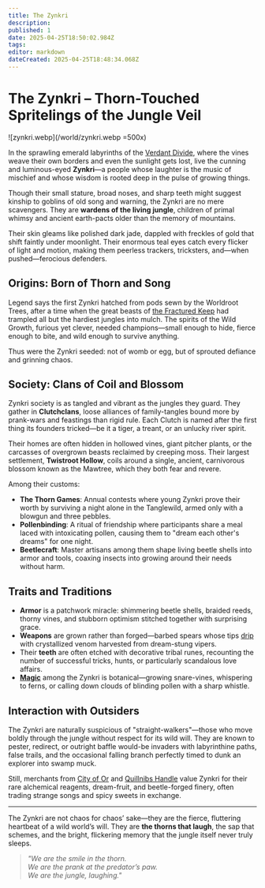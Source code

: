 ```yaml
---
title: The Zynkri
description: 
published: 1
date: 2025-04-25T18:50:02.984Z
tags: 
editor: markdown
dateCreated: 2025-04-25T18:48:34.068Z
---
```


# The Zynkri – Thorn-Touched Spritelings of the Jungle Veil

![zynkri.webp](/world/zynkri.webp =500x)

In the sprawling emerald labyrinths of the [Verdant Divide](/geography/region/verdant-divide.md), where the vines weave their own borders and even the sunlight gets lost, live the cunning and luminous-eyed **Zynkri**—a people whose laughter is the music of mischief and whose wisdom is rooted deep in the pulse of growing things.

Though their small stature, broad noses, and sharp teeth might suggest kinship to goblins of old song and warning, the Zynkri are no mere scavengers. They are **wardens of the living jungle**, children of primal whimsy and ancient earth-pacts older than the memory of mountains.

Their skin gleams like polished dark jade, dappled with freckles of gold that shift faintly under moonlight. Their enormous teal eyes catch every flicker of light and motion, making them peerless trackers, tricksters, and—when pushed—ferocious defenders.

## Origins: Born of Thorn and Song

Legend says the first Zynkri hatched from pods sewn by the Worldroot Trees, after a time when the great beasts of [the Fractured Keep](/geography/cosmology/plane-of-existance/the-fractured-keep.md) had trampled all but the hardiest jungles into mulch. The spirits of the Wild Growth, furious yet clever, needed champions—small enough to hide, fierce enough to bite, and wild enough to survive anything.

Thus were the Zynkri seeded: not of womb or egg, but of sprouted defiance and grinning chaos.

## Society: Clans of Coil and Blossom

Zynkri society is as tangled and vibrant as the jungles they guard. They gather in **Clutchclans**, loose alliances of family-tangles bound more by prank-wars and feastings than rigid rule. Each Clutch is named after the first thing its founders tricked—be it a tiger, a treant, or an unlucky river spirit.

Their homes are often hidden in hollowed vines, giant pitcher plants, or the carcasses of overgrown beasts reclaimed by creeping moss. Their largest settlement, **Twistroot Hollow**, coils around a single, ancient, carnivorous blossom known as the Mawtree, which they both fear and revere.

Among their customs:

- **The Thorn Games**: Annual contests where young Zynkri prove their worth by surviving a night alone in the Tanglewild, armed only with a blowgun and three pebbles.
- **Pollenbinding**: A ritual of friendship where participants share a meal laced with intoxicating pollen, causing them to "dream each other's dreams" for one night.
- **Beetlecraft**: Master artisans among them shape living beetle shells into armor and tools, coaxing insects into growing around their needs without harm.

## Traits and Traditions

- **Armor** is a patchwork miracle: shimmering beetle shells, braided reeds, thorny vines, and stubborn optimism stitched together with surprising grace.
- **Weapons** are grown rather than forged—barbed spears whose tips [drip](/geography/settlement/city/city-of-or/shop/the-cauldron-lottery/drip.md) with crystallized venom harvested from dream-stung vipers.
- Their **teeth** are often etched with decorative tribal runes, recounting the number of successful tricks, hunts, or particularly scandalous love affairs.
- **[Magic](/structure/mechanic/magic.md)** among the Zynkri is botanical—growing snare-vines, whispering to ferns, or calling down clouds of blinding pollen with a sharp whistle.

## Interaction with Outsiders

The Zynkri are naturally suspicious of "straight-walkers"—those who move boldly through the jungle without respect for its wild will. They are known to pester, redirect, or outright baffle would-be invaders with labyrinthine paths, false trails, and the occasional falling branch perfectly timed to dunk an explorer into swamp muck.

Still, merchants from [City of Or](/geography/settlement/city/city-of-or.md) and [Quillnibs Handle](/geography/settlement/city/quillnibs-handle.md) value Zynkri for their rare alchemical reagents, dream-fruit, and beetle-forged finery, often trading strange songs and spicy sweets in exchange.

---

The Zynkri are not chaos for chaos’ sake—they are the fierce, fluttering heartbeat of a wild world’s will. They are **the thorns that laugh**, the sap that schemes, and the bright, flickering memory that the jungle itself never truly sleeps.

> *"We are the smile in the thorn.  
> We are the prank at the predator’s paw.  
> We are the jungle, laughing."*
